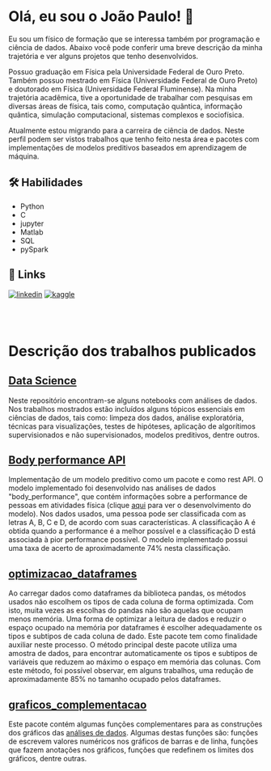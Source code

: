 # Olá, eu sou o João Paulo! 👋

Eu sou um físico de formação que se interessa também por programação e ciência de dados. Abaixo você pode conferir uma breve descrição da minha trajetória e ver alguns projetos que tenho desenvolvidos. 

Possuo graduação em Física pela Universidade Federal de Ouro Preto. Também possuo mestrado em Física (Universidade Federal de Ouro Preto) e doutorado em Física (Universidade Federal Fluminense). Na minha trajetória acadêmica, tive a oportunidade de trabalhar com pesquisas em diversas áreas de física, tais como, computação quântica, informação quântica, simulação computacional, sistemas complexos e sociofísica.

Atualmente estou migrando para a carreira de ciência de dados. Neste perfil podem ser vistos trabalhos que tenho feito nesta área e pacotes com implementações de modelos preditivos baseados em aprendizagem de máquina.


## 🛠 Habilidades

* Python
* C
* jupyter
* Matlab
* SQL
* pySpark



## 🔗 Links
[![linkedin](https://img.shields.io/badge/linkedin-0A66C2?style=for-the-badge&logo=linkedin&logoColor=white)](https://www.linkedin.com/in/joao-paulo-gambaro-pinto/)
[![kaggle](https://img.shields.io/badge/kaggle-363636?style=for-the-badge&logo=kaggle&logoColor=white)]()

<!--
[![portfolio](https://img.shields.io/badge/my_portfolio-000?style=for-the-badge&logo=ko-fi&logoColor=white)]

[![twitter](https://img.shields.io/badge/twitter-1DA1F2?style=for-the-badge&logo=twitter&logoColor=white)]
-->


<br>
</br>

# Descrição dos trabalhos publicados

## [Data Science](https://github.com/joaogambaro/data_science)
Neste repositório encontram-se alguns notebooks com análises de dados. Nos trabalhos mostrados estão incluídos alguns tópicos essenciais em ciências de dados, tais como: limpeza dos dados, análise exploratória, técnicas para visualizações, testes de hipóteses, aplicação de algorítimos supervisionados e não supervisionados, modelos preditivos, dentre outros.


## [Body performance API](https://github.com/joaogambaro/body_performance)
Implementação de um modelo preditivo como um pacote e como rest API. O modelo implementado foi desenvolvido nas análises de dados "body_performance", que contém informações sobre a performance de pessoas em atividades física (clique [aqui](https://github.com/joaogambaro/data_science/tree/master/body_performance) para ver o desenvolvimento do modelo). Nos dados usados, uma pessoa pode ser classificada com as letras A, B, C e D, de acordo com suas características. A classificação A é obtida quando a performance é a melhor possível e a classificação D está associada à pior performance possível. O modelo implementado possui uma taxa de acerto de aproximadamente 74% nesta classificação.

## [optimizacao_dataframes](https://github.com/joaogambaro/optimizacao_dataframes)
Ao carregar dados como dataframes da biblioteca pandas, os métodos usados não escolhem os tipos de cada coluna de forma optimizada. Com isto, muita vezes as escolhas do pandas não são aquelas que ocupam menos memória. Uma forma de optimizar a leitura de dados e reduzir o espaço ocupado na memória por dataframes é escolher adequadamente os tipos e subtipos de cada coluna de dado. Este pacote tem como finalidade auxiliar neste processo. O método principal deste pacote utiliza uma amostra de dados, para encontrar automaticamente os tipos e subtipos de variáveis que reduzem ao máximo o espaço em memória das colunas. Com este método, foi possível observar,  em alguns trabalhos, uma redução de aproximadamente 85% no tamanho ocupado pelos dataframes.

## [graficos_complementacao](https://github.com/joaogambaro/graficos_complementacao)
Este pacote contém algumas funções complementares para as construções dos gráficos das [análises de dados](https://github.com/joaogambaro/data_science). Algumas destas funções são: funções de escrevem valores numéricos nos gráficos de barras e de linha, funções que fazem anotações nos gráficos, funções que redefinem os limites dos gráficos, dentre outras.

